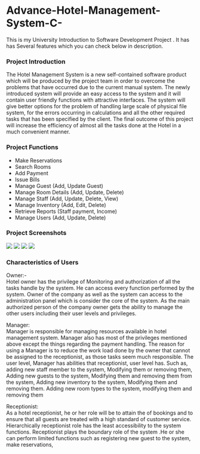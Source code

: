 # Advance-Hotel-Management-System-C-
This is my University Introduction to Software Development Project . It has has Several features which you can check below in description.

<h3>Project Introduction</h3>

The Hotel Management System is a new self-contained software product which will be produced
by the project team in order to overcome the problems that have occurred due to the current
manual system. The newly introduced system will provide an easy access to the system and it
will contain user friendly functions with attractive interfaces. The system will give better options
for the problem of handling large scale of physical file system, for the errors occurring in
calculations and all the other required tasks that has been specified by the client. The final
outcome of this project will increase the efficiency of almost all the tasks done at the Hotel in a
much convenient manner.

<h3>Project Functions</h3>
<ul>
<li>Make Reservations </li>
<li>Search Rooms</li>
<li>Add Payment</li>
<li>Issue Bills</li>
<li>Manage Guest (Add, Update Guest)</li>
<li>Manage Room Details (Add, Update, Delete)</li>
<li>Manage Staff (Add, Update, Delete, View)</li>
<li>Manage Inventory (Add, Edit, Delete)</li>
<li>Retrieve Reports (Staff payment, Income)</li>
<li>Manage Users (Add, Update, Delete)</li>
</ul>

<h3>Project Screenshots</h3>
<img src="https://i.postimg.cc/mk1ZcXwV/ss1.png"/>
<img src="https://i.postimg.cc/tRsFt9vv/ss2.png"/>
<img src="https://i.postimg.cc/gc18g1fz/ss3.png"/>
<img src="https://i.postimg.cc/wjpJpLqn/ss4.png"/>


<h3>Characteristics of Users</h3>

Owner:- <br>
Hotel owner has the privilege of Monitoring and authorization of all the tasks handle by the
system. He can access every function performed by the system. Owner of the company as well as
the system can access to the administration panel which is consider the core of the system. As the
main authorized person of the company owner gets the ability to manage the other users
including their user levels and privileges.

Manager: <br>
Manager is responsible for managing resources available in hotel management system. Manager
also has most of the privileges mentioned above except the things regarding the payment
handling. The reason for using a Manager is to reduce the work load done by the owner that
cannot be assigned to the receptionist, as those tasks seem much responsible. The user level,
Manager has abilities that receptionist, user level has. Such as, adding new staff member to the
system, Modifying them or removing them, Adding new guests to the system, Modifying them
and removing them from the system, Adding new inventory to the system, Modifying them and
removing them. Adding new room types to the system, modifying them and removing them

Receptionist: <br>
As a hotel receptionist, he or her role will be to attain the of bookings and to ensure that all
guests are treated with a high standard of customer service. Hierarchically receptionist role has
the least accessibility to the system functions. Receptionist plays the boundary role of the system
.He or she can perform limited functions such as registering new guest to the system, make
reservations,
